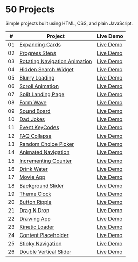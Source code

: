 # 50 Projects

Simple projects built using HTML, CSS, and plain JavaScript.

|  #  | Project                                                          | Live Demo                                                                             |
| :-: | ---------------------------------------------------------------- | ------------------------------------------------------------------------------------- |
| 01  | [Expanding Cards](./expanding-cards/README.md)                   | [Live Demo](https://josephgattuso.github.io/50-projects/expanding-cards/index)        |
| 02  | [Progress Steps](./progress-steps/README.md)                     | [Live Demo](https://josephgattuso.github.io/50-projects/progress-steps/index)         |
| 03  | [Rotating Navigation Animation](./rotating-navigation/README.md) | [Live Demo](https://josephgattuso.github.io/50-projects/rotating-navigation/index)    |
| 04  | [Hidden Search Widget](./hidden-search/README.md)                | [Live Demo](https://josephgattuso.github.io/50-projects/hidden-search/index)          |
| 05  | [Blurry Loading](./blurry-loading/README.md)                     | [Live Demo](https://josephgattuso.github.io/50-projects/blurry-loading/index)         |
| 06  | [Scroll Animation](./scroll-animation/README.md)                 | [Live Demo](https://josephgattuso.github.io/50-projects/scroll-animation/index)       |
| 07  | [Split Landing Page](./split-landing/README.md)                  | [Live Demo](https://josephgattuso.github.io/50-projects/split-landing/index)          |
| 08  | [Form Wave](./form-wave/README.md)                               | [Live Demo](https://josephgattuso.github.io/50-projects/form-wave/index)              |
| 09  | [Sound Board](./sound-board/README.md)                           | [Live Demo](https://josephgattuso.github.io/50-projects/sound-board/index)            |
| 10  | [Dad Jokes](./dad-jokes/README.md)                               | [Live Demo](https://josephgattuso.github.io/50-projects/dad-jokes/index)              |
| 11  | [Event KeyCodes](./event-keycodes/README.md)                     | [Live Demo](https://josephgattuso.github.io/50-projects/event-keycodes/index)         |
| 12  | [FAQ Collapse](./faq-collapse/README.md)                         | [Live Demo](https://josephgattuso.github.io/50-projects/faq-collapse/index)           |
| 13  | [Random Choice Picker](./random-choice-picker/README.md)         | [Live Demo](https://josephgattuso.github.io/50-projects/random-choice-picker/index)   |
| 14  | [Animated Navigation](./animated-navigation/README.md)           | [Live Demo](https://josephgattuso.github.io/50-projects/animated-navigation/index)    |
| 15  | [Incrementing Counter](./incrementing-counter/README.md)         | [Live Demo](https://josephgattuso.github.io/50-projects/incrementing-counter/index)   |
| 16  | [Drink Water](./drink-water/README.md)                           | [Live Demo](https://josephgattuso.github.io/50-projects/drink-water/index)            |
| 17  | [Movie App](./movie-app/README.md)                               | [Live Demo](https://josephgattuso.github.io/50-projects/movie-app/index)              |
| 18  | [Background Slider](./background-slider/README.md)               | [Live Demo](https://josephgattuso.github.io/50-projects/background-slider/index)      |
| 19  | [Theme Clock](./theme-clock/README.md)                           | [Live Demo](https://josephgattuso.github.io/50-projects/theme-clock/index)            |
| 20  | [Button Ripple](./button-ripple/README.md)                       | [Live Demo](https://josephgattuso.github.io/50-projects/button-ripple/index)          |
| 21  | [Drag N Drop](./drag-n-drop/README.md)                           | [Live Demo](https://josephgattuso.github.io/50-projects/drag-n-drop/index)            |
| 22  | [Drawing App](./drawing-app/README.md)                           | [Live Demo](https://josephgattuso.github.io/50-projects/drawing-app/index)            |
| 23  | [Kinetic Loader](./kinetic-loader/README.md)                     | [Live Demo](https://josephgattuso.github.io/50-projects/kinetic-loader/index)         |
| 24  | [Content Placeholder](./content-placeholder/README.md)           | [Live Demo](https://josephgattuso.github.io/50-projects/content-placeholder/index)    |
| 25  | [Sticky Navigation](./sticky-navigation/README.md)               | [Live Demo](https://josephgattuso.github.io/50-projects/sticky-navigation/index)      |
| 26  | [Double Vertical Slider](./double-vertical-slider/README.md)     | [Live Demo](https://josephgattuso.github.io/50-projects/double-vertical-slider/index) |

